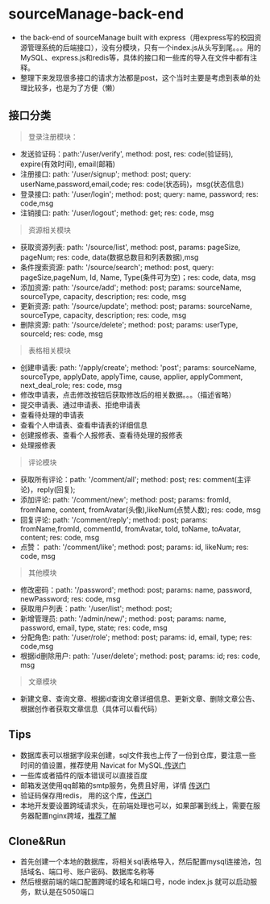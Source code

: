 # sourceManage-back-end
* the back-end of sourceManage built with express（用express写的校园资源管理系统的后端接口），没有分模块，只有一个index.js从头写到尾。。。用的MySQL、express.js和redis等，具体的接口和一些库的导入在文件中都有注释。
* 整理下来发现很多接口的请求方法都是post，这个当时主要是考虑到表单的处理比较多，也是为了方便（懒）
## 接口分类
> 登录注册模块：
* 发送验证码：path:'/user/verify', method: post, res: code(验证码), expire(有效时间), email(邮箱)
* 注册接口: path: '/user/signup'; method: post; query: userName,password,email,code; res: code(状态码)，msg(状态信息)
* 登录接口: path: '/user/login'; method: post; query: name, password; res: code,msg
* 注销接口: path: '/user/logout'; method: get; res: code, msg

> 资源相关模块
* 获取资源列表: path: '/source/list', method: post, params: pageSize, pageNum; res: code, data(数据总数目和列表数据),msg
* 条件搜索资源: path: '/source/search'; method: post, query: pageSize,pageNum, Id, Name, Type(条件可为空)；res: code, data, msg
* 添加资源: path: '/source/add'; method: post; params: sourceName, sourceType, capacity, description; res: code, msg
* 更新资源: path: '/source/update'; method: post; params: sourceName, sourceType, capacity, description; res: code, msg
* 删除资源: path: '/source/delete'; method: post; params: userType, sourceId; res: code, msg

> 表格相关模块
* 创建申请表: path: '/apply/create'; method: 'post'; params: sourceName, sourceType, applyDate, applyTime, cause, applier, applyComment, next_deal_role; res: code, msg
* 修改申请表，点击修改按钮后获取修改后的相关数据。。。（描述省略）
* 提交申请表、通过申请表、拒绝申请表
* 查看待处理的申请表
* 查看个人申请表、查看申请表的详细信息
* 创建报修表、查看个人报修表、查看待处理的报修表
* 处理报修表

> 评论模块
* 获取所有评论：path: '/comment/all'; method: post; res: comment(主评论)，reply(回复); 
* 添加评论: path: '/comment/new'; method: post; params: fromId, fromName, content, fromAvatar(头像),likeNum(点赞人数); res: code, msg
* 回复评论: path: '/comment/reply'; method: post; params: fromName,fromId, commentId, fromAvatar, toId, toName, toAvatar, content; res: code, msg
* 点赞： path: '/comment/like'; method: post; params: id, likeNum;  res: code, msg

> 其他模块
* 修改密码：path: '/password'; method: post; params: name, password, newPassword; res: code, msg
* 获取用户列表：path: '/user/list'; method: post; 
* 新增管理员: path: '/admin/new/'; method: post; params: name, password, email, type, state; res: code, msg
* 分配角色: path: '/user/role'; method: post; params: id, email, type; res: code,msg
* 根据id删除用户: path: '/user/delete'; method: post; params: id; res: code, msg

> 文章模块
* 新建文章、查询文章、根据id查询文章详细信息、更新文章、删除文章公告、根据创作者获取文章信息（具体可以看代码）

## Tips
* 数据库表可以根据字段来创建，sql文件我也上传了一份到仓库，要注意一些时间的值设置，推荐使用 Navicat for MySQL,[传送门](https://www.navicat.com.cn/products/navicat-for-mysql)
* 一些库或者插件的版本错误可以直接百度
* 邮箱发送使用qq邮箱的smtp服务，免费且好用，详情 [传送门](https://service.mail.qq.com/cgi-bin/help?subtype=1&no=166&id=28)
* 验证码保存用redis， 用的这个库，[传送门](https://github.com/NodeRedis/node-redis)
* 本地开发要设置跨域请求头，在前端处理也可以，如果部署到线上，需要在服务器配置nginx跨域，[推荐了解](https://www.jianshu.com/p/734ef8e5a712)

## Clone&Run
* 首先创建一个本地的数据库，将相关sql表格导入，然后配置mysql连接池，包括域名、端口号、账户密码、数据库名称等
* 然后根据前端的端口配置跨域的域名和端口号，node index.js 就可以启动服务，默认是在5050端口





